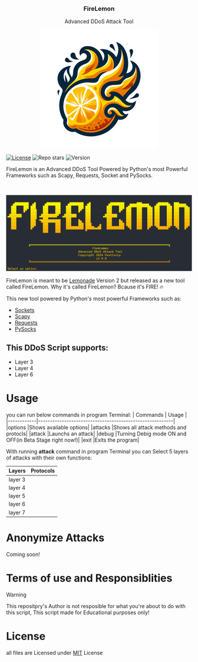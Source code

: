 <br/>
<p align="center">
  <h3 align="center">FireLemon</h3>

  <p align="center">
    Advanced DDoS Attack Tool
  </p>
</p>
<p align="center">
  
  <img src="/images/logo.png" alt="FireLemon Logo ">
</p>

[![License](https://img.shields.io/github/license/Pastlecry/FireLemon?style=for-the-badge&color=orange)](/LICENSE)
![Repo stars](https://img.shields.io/github/stars/Pastlecry/FireLemon?style=for-the-badge&color=orange)
![Version](https://img.shields.io/github/v/release/Pastlecry/FireLemon?logo=FireLemon&color=yellow)

FireLemon is an Advanced DDoS Tool Powered by Python's most Powerful Frameworks such as Scapy, Requests, Socket and PySocks.

<br/>
<p align="center">
  <img src="/images/image1.png" alt="FireLemon Logo" class="center">
</p>

FireLemon is meant to be [Lemonade](https://github.com/Pastlecry/Lemonade-Too) Version 2 but released as a new tool called FireLemon.
Why it's called FireLemon? Bcause it's FIRE! :fire:

This new tool powered by Python's most powerful Frameworks such as:
+ [Sockets](https://docs.python.org/3/library/socket.html)
+ [Scapy](https://scapy.net)
+ [Requests](https://pypi.org/project/requests/)
+ [PySocks](https://pypi.org/project/PySocks/)

## This DDoS Script supports:
+ Layer 3
+ Layer 4
+ Layer 6

# Usage
you can run below commands in program Terminal:
|  Commands  |                         Usage                           |
|------------|---------------------------------------------------------|
|options     |Shows available options|
|attacks     |Shows all attack methods and protocls|
|attack      |Launchs an attack|
|debug       |Turning Debig mode ON and OFF(in Beta Stage right now!)|
|exit        |Exits the program|

With running **attack** command in program Terminal you can Select 5 layers of attacks with their own functions:

|   Layers   |                       Protocols                         |
|------------|---------------------------------------------------------|
|layer 3     |                                                         |
|layer 4     |                                                         |
|layer 5     |                                                         |
|layer 6     |                                                         |
|layer 7     |                                                         |
# Anonymize Attacks
Coming soon!

# Terms of use and Responsiblities

> [!WARNING]
> This repositpry's Author is not resposible for what you're about to do with this script, This script made for Educational purposes only!
# License
all files are Licensed under [MIT](/LICENSE) License 
